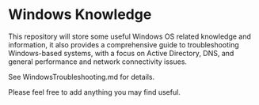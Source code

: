 # Windows Knowledge

This repository will store some useful Windows OS related knowledge and information, it also provides a comprehensive guide to troubleshooting Windows-based systems, with a focus on Active Directory, DNS, and general performance and network connectivity issues.

See WindowsTroubleshooting.md for details.

Please feel free to add anything you may find useful.
